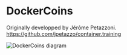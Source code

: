 # DockerCoins

Originally developped by Jérôme Petazzoni.
https://github.com/jpetazzo/container.training

![DockerCoins diagram](.DockerCoins_diagram.png)
